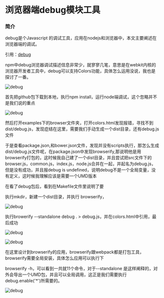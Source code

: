浏览器端debug模块工具
====================

### 简介
debug是个Javascript 的调试工具，应用在nodejs和浏览器中，本文主要阐述在浏览器端的调试。

引用：[debug](https://www.npmjs.com/package/debug)

npm中debug浏览器调试描述信息非常少，就寥寥几笔，意思是在webkit内核的浏览器开发者工具中，debug可以支持Colors功能，具体怎么运用没说，我也是探讨了一番。

![debug](https://pic3.zhimg.com/50/v2-6acae21a20b6cc7c198c4c0fb85f32ce_hd.jpg)

首先把github包下载到本地，执行npm install，运行node端调试，这个忽略并不是我们说的重点

![debug](https://pic1.zhimg.com/50/v2-fd9beb72981f58652050261bdb767748_hd.jpg)

然后打开examples下的browser文件夹，打开colors.html发现报错，寻找不到dist/debug.js，发现症结在这里，需要我们手动生成一个dist目录，还有debug.js文件

于是查看package.json,和bower.json文件，发现并没有scripts执行，那怎么生成dist/debug.js文件呢，在package.json中发现browserify,那说明他是用browserify打包的，这时候我自己建了一个dist目录，并且尝试把src文件下的browser.js，common.js，index.js，node.js合并在一起，并起名为debug.js，但是没有成功，并且报debug is undefined，说明debug不是一个全局变量，没有定义，这时候我理解应该是需要一个UMD版本

在看了debug包后，看到在Makefile文件里说明了要

执行mkdir，新建一个dist目录，并执行 browserify，

![debug](https://pic3.zhimg.com/50/v2-b567fd5fab9c46e82ad4778d08ef4c8e_hd.jpg)

执行browerify --standalone debug . > debug.js，并在colors.html中引用，最后成功

![debug](https://pic3.zhimg.com/50/v2-13f1b6a5782aae280edfb72df6c345a6_hd.jpg)

![debug](https://pic3.zhimg.com/50/v2-1c87844e44f09966f236e27caae5b71a_hd.jpg)

在这里设计到browserify的应用，browserify跟webpack都是打包工具，browserify需要全局安装，具体怎么应用可以执行下

browserify -h，可以看到一共就11个命令，对于--standalone 是这样阐释的，对外会导出一个UMD包，并且可以全局调用，这正是我们需要执行debug.enable('*')所需要的。

![debug](https://pic1.zhimg.com/50/v2-eb3ef1ebe654014f9acfcf347d597c24_hd.jpg)
